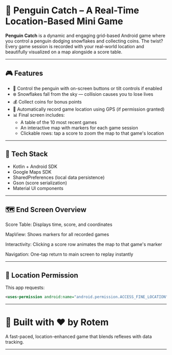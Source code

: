 # 🧊 Penguin Catch – A Real-Time Location-Based Mini Game

**Penguin Catch** is a dynamic and engaging grid-based Android game where you control a penguin dodging snowflakes and collecting coins. The twist? Every game session is recorded with your real-world location and beautifully visualized on a map alongside a score table.

---

## 🎮 Features

- 🐧 Control the penguin with on-screen buttons or tilt controls if enabled
- ❄️ Snowflakes fall from the sky — collision causes you to lose lives
- 💰 Collect coins for bonus points
- 📍 Automatically record game location using GPS (if permission granted)
- 📊 Final screen includes:
  - A table of the 10 most recent games
  - An interactive map with markers for each game session
  - Clickable rows: tap a score to zoom the map to that game's location

---


## 📱 Tech Stack

- Kotlin + Android SDK
- Google Maps SDK
- SharedPreferences (local data persistence)
- Gson (score serialization)
- Material UI components

---

## 🗺️ End Screen Overview
Score Table: Displays time, score, and coordinates

MapView: Shows markers for all recorded games

Interactivity: Clicking a score row animates the map to that game's marker

Navigation: One-tap return to main screen to replay instantly

---


## 🔐 Location Permission

This app requests:
```xml
<uses-permission android:name="android.permission.ACCESS_FINE_LOCATION"/>

```
---

# 🧊 Built with ❤️ by Rotem
A fast-paced, location-enhanced game that blends reflexes with data tracking.

---
